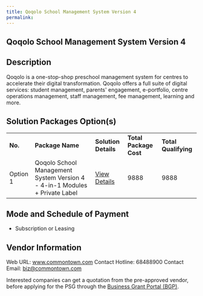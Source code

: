 ```yaml
---
title: Qoqolo School Management System Version 4
permalink: 
---
```


## Qoqolo School Management System Version 4

## Description

Qoqolo is a one-stop-shop preschool management system for centres to accelerate their digital transformation.  Qoqolo offers a full suite of digital services: student management, parents' engagement, e-portfolio, centre operations management, staff management, fee management, learning and more.

## Solution Packages Option(s)

<table>
<tr>
<td><b>No.</b></td>
<td><b>Package Name</b></td>
<td><b>Solution Details</b></td>
<td><b>Total Package Cost</b></td>
<td><b>Total Qualifying</b></td>
</tr>
<tr>
<td>Option 1</td>
<td>Qoqolo School Management System Version 4 - 4-in-1 Modules + Private Label</td>
<td><a href='https://www.gobusiness.gov.sg/images/psg/Desensitised_Commontown_20200083_Annex_3_Part_3.pdf'>View Details</a></td>
<td>9888</td>
<td>9888</td>
</tr>
</table>

## Mode and Schedule of Payment

 - Subscription or Leasing

## Vendor Information

 Web URL: www.commontown.com 
Contact Hotline: 68488900 
Contact Email: biz@commontown.com 


Interested companies can get a quotation from the pre-approved vendor, before applying for the PSG through the <a href='https://www.businessgrants.gov.sg/'>Business Grant Portal (BGP)</a>.
